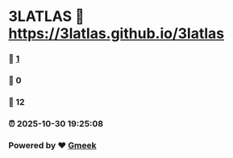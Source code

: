 # 3LATLAS :link: https://3latlas.github.io/3latlas 
### :page_facing_up: [1](https://3latlas.github.io/3latlas/tag.html) 
### :speech_balloon: 0 
### :hibiscus: 12 
### :alarm_clock: 2025-10-30 19:25:08 
### Powered by :heart: [Gmeek](https://github.com/Meekdai/Gmeek)
